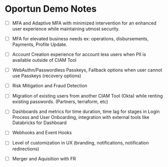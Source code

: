 # Oportun Demo Notes

- [ ] MFA and Adaptive MFA with minimized intervention for an enhanced user experience while maintaining utmost security.

- [ ] MFA for elevated business needs ex: operations, disbursements, Payments, Profile Update.

- [ ] Account Creation experience for account less users when PII is available outside of CIAM Tool

- [ ] WebAuthn/Passwordless Passkeys, Fallback options when user cannot use Passkeys (recovery options)

- [ ] Risk Mitigation and Fraud Detection

- [ ] Migration of existing users from another CIAM Tool (Okta) while renting existing passwords. (Partners, terraform, etc)

- [ ] Dashboards and metrics for time duration, time lag for stages in Login Process and User Onboarding, integration with external tools like Databricks for Dashboard

- [ ] Webhooks and Event Hooks

- [ ] Level of customization in UX (branding, notifications, notification redirections)

- [ ] Merger and Aquisition with FR